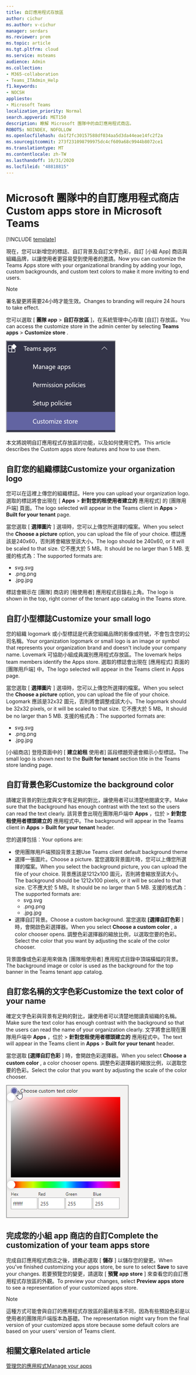 ```yaml
---
title: 自訂應用程式存放區
author: cichur
ms.author: v-cichur
manager: serdars
ms.reviewer: prem
ms.topic: article
ms.tgt.pltfrm: cloud
ms.service: msteams
audience: Admin
ms.collection:
- M365-collaboration
- Teams_ITAdmin_Help
f1.keywords:
- NOCSH
appliesto:
- Microsoft Teams
localization_priority: Normal
search.appverid: MET150
description: 瞭解 Microsoft 團隊中的自訂應用程式商店。
ROBOTS: NOINDEX, NOFOLLOW
ms.openlocfilehash: da1f2fc30157588df034aa5d3da44eae14fc2f2a
ms.sourcegitcommit: 273f231098799975dc4cf609a68c9944b8072ce1
ms.translationtype: MT
ms.contentlocale: zh-TW
ms.lasthandoff: 10/31/2020
ms.locfileid: "48818815"
---
```

# <a name="custom-apps-store-in-microsoft-teams"></a><span data-ttu-id="484fa-103">Microsoft 團隊中的自訂應用程式商店</span><span class="sxs-lookup"><span data-stu-id="484fa-103">Custom apps store in Microsoft Teams</span></span>

[!INCLUDE [template](includes/preview-feature.md)]

<span data-ttu-id="484fa-104">現在，您可以新增您的標誌、自訂背景及自訂文字色彩，自訂 [小組 App] 商店與組織品牌，以讓使用者更容易受到使用者的邀請。</span><span class="sxs-lookup"><span data-stu-id="484fa-104">Now you can customize the Teams Apps store with your organizational branding by adding your logo, custom backgrounds, and custom text colors to make it more inviting to end users.</span></span>

> [!Note]
> <span data-ttu-id="484fa-105">署名變更將需要24小時才能生效。</span><span class="sxs-lookup"><span data-stu-id="484fa-105">Changes to branding will require 24 hours to take effect.</span></span>

<span data-ttu-id="484fa-106">您可以選取 [ **團隊 app**  >  **自訂存放區** ]，在系統管理中心存取 [自訂] 存放區。</span><span class="sxs-lookup"><span data-stu-id="484fa-106">You can access the customize store in the admin center by selecting **Teams apps** > **Customize store** .</span></span>

  ![醒目提示系統管理主控台的 [自訂貯存] 功能](media/customize-app-store.png)

<span data-ttu-id="484fa-108">本文將說明自訂應用程式存放區的功能，以及如何使用它們。</span><span class="sxs-lookup"><span data-stu-id="484fa-108">This article describes the Custom apps store features and how to use them.</span></span>

## <a name="customize-your-organization-logo"></a><span data-ttu-id="484fa-109">自訂您的組織標誌</span><span class="sxs-lookup"><span data-stu-id="484fa-109">Customize your organization logo</span></span>

<!-- Bookmark used by Context Sensitive Help (CSH). Do not delete. -->
<span data-ttu-id="484fa-110"><a name="orglogo"> </a></span><span class="sxs-lookup"><span data-stu-id="484fa-110"><a name="orglogo"> </a></span></span>
<!-- Do not remove the bookmark link above. -->

<span data-ttu-id="484fa-111">您可以在這裡上傳您的組織標誌。</span><span class="sxs-lookup"><span data-stu-id="484fa-111">Here you can upload your organization logo.</span></span> <span data-ttu-id="484fa-112">選取的標誌將會出現在 [ **Apps**  >  **針對您的租使用者建立的** 應用程式] 的 [團隊用戶端] 頁面。</span><span class="sxs-lookup"><span data-stu-id="484fa-112">The logo selected will appear in the Teams client in **Apps** > **Built for your tenant** page.</span></span>

<span data-ttu-id="484fa-113">當您選取 [ **選擇圖片** ] 選項時，您可以上傳您所選擇的檔案。</span><span class="sxs-lookup"><span data-stu-id="484fa-113">When you select the **Choose a picture** option, you can upload the file of your choice.</span></span> <span data-ttu-id="484fa-114">標誌應該是240x60，否則將會縮放至該大小。</span><span class="sxs-lookup"><span data-stu-id="484fa-114">The logo should be 240x60, or it will be scaled to that size.</span></span> <span data-ttu-id="484fa-115">它不應大於 5 MB。</span><span class="sxs-lookup"><span data-stu-id="484fa-115">It should be no larger than 5 MB.</span></span> <span data-ttu-id="484fa-116">支援的格式為：</span><span class="sxs-lookup"><span data-stu-id="484fa-116">The supported formats are:</span></span>

- <span data-ttu-id="484fa-117">svg</span><span class="sxs-lookup"><span data-stu-id="484fa-117">.svg</span></span>
- <span data-ttu-id="484fa-118">.png</span><span class="sxs-lookup"><span data-stu-id="484fa-118">.png</span></span>
- <span data-ttu-id="484fa-119">.jpg</span><span class="sxs-lookup"><span data-stu-id="484fa-119">.jpg</span></span>

<span data-ttu-id="484fa-120">標誌會顯示在 [團隊] 商店的 [租使用者] 應用程式目錄右上角。</span><span class="sxs-lookup"><span data-stu-id="484fa-120">The logo is shown in the top, right corner of the tenant app catalog in the Teams store.</span></span>

## <a name="customize-your-small-logo"></a><span data-ttu-id="484fa-121">自訂小型標誌</span><span class="sxs-lookup"><span data-stu-id="484fa-121">Customize your small logo</span></span>

<!-- Bookmark used by Context Sensitive Help (CSH). Do not delete. -->
<span data-ttu-id="484fa-122"><a name="orglogomark"> </a></span><span class="sxs-lookup"><span data-stu-id="484fa-122"><a name="orglogomark"> </a></span></span>
<!-- Do not remove the bookmark link above. -->

<span data-ttu-id="484fa-123">您的組織 logomark 或小型標誌是代表您組織品牌的影像或符號，不會包含您的公司名稱。</span><span class="sxs-lookup"><span data-stu-id="484fa-123">Your organization logomark or small logo is an image or symbol that represents your organization brand and doesn't include your company name.</span></span> <span data-ttu-id="484fa-124">Lovemark 可協助小組成員識別應用程式存放區。</span><span class="sxs-lookup"><span data-stu-id="484fa-124">The lovemark helps team members identify the Apps store.</span></span> <span data-ttu-id="484fa-125">選取的標誌會出現在 [應用程式] 頁面的 [團隊用戶端] 中。</span><span class="sxs-lookup"><span data-stu-id="484fa-125">The logo selected will appear in the Teams client in Apps page.</span></span>

<span data-ttu-id="484fa-126">當您選取 [ **選擇圖片** ] 選項時，您可以上傳您所選擇的檔案。</span><span class="sxs-lookup"><span data-stu-id="484fa-126">When you select the **Choose a picture** option, you can upload the file of your choice.</span></span> <span data-ttu-id="484fa-127">Logomark 應該是32x32 圖元，否則將會調整成該大小。</span><span class="sxs-lookup"><span data-stu-id="484fa-127">The logomark should be 32x32 pixels, or it will be scaled to that size.</span></span> <span data-ttu-id="484fa-128">它不應大於 5 MB。</span><span class="sxs-lookup"><span data-stu-id="484fa-128">It should be no larger than 5 MB.</span></span> <span data-ttu-id="484fa-129">支援的格式為：</span><span class="sxs-lookup"><span data-stu-id="484fa-129">The supported formats are:</span></span>

- <span data-ttu-id="484fa-130">svg</span><span class="sxs-lookup"><span data-stu-id="484fa-130">.svg</span></span>
- <span data-ttu-id="484fa-131">.png</span><span class="sxs-lookup"><span data-stu-id="484fa-131">.png</span></span>
- <span data-ttu-id="484fa-132">.jpg</span><span class="sxs-lookup"><span data-stu-id="484fa-132">.jpg</span></span>

<span data-ttu-id="484fa-133">[小組商店] 登陸頁面中的 [ **建立給租** 使用者] 區段標題旁邊會顯示小型標誌。</span><span class="sxs-lookup"><span data-stu-id="484fa-133">The small logo is shown next to the **Built for tenant** section title in the Teams store landing page.</span></span>

## <a name="customize-the-background-color"></a><span data-ttu-id="484fa-134">自訂背景色彩</span><span class="sxs-lookup"><span data-stu-id="484fa-134">Customize the background color</span></span>

<!-- Bookmark used by Context Sensitive Help (CSH). Do not delete. -->
<span data-ttu-id="484fa-135"><a name="custombackground"> </a></span><span class="sxs-lookup"><span data-stu-id="484fa-135"><a name="custombackground"> </a></span></span>
<!-- Do not remove the bookmark link above. -->

<span data-ttu-id="484fa-136">請確定背景的對比度與文字有足夠的對比，讓使用者可以清楚地閱讀文字。</span><span class="sxs-lookup"><span data-stu-id="484fa-136">Make sure that the background has enough contrast with the text so the users can read the text clearly.</span></span> <span data-ttu-id="484fa-137">該背景會出現在團隊用戶端中 **Apps** ，位於  >  **針對您租使用者標頭建立的** 應用程式中。</span><span class="sxs-lookup"><span data-stu-id="484fa-137">The background will appear in the Teams client in **Apps** > **Built for your tenant** header.</span></span>

<span data-ttu-id="484fa-138">您的選擇包括︰</span><span class="sxs-lookup"><span data-stu-id="484fa-138">Your options are:</span></span>

- <span data-ttu-id="484fa-139">使用團隊用戶端預設背景主題</span><span class="sxs-lookup"><span data-stu-id="484fa-139">Use Teams client default background theme</span></span>
- <span data-ttu-id="484fa-140">選擇一張圖片。</span><span class="sxs-lookup"><span data-stu-id="484fa-140">Choose a picture.</span></span> <span data-ttu-id="484fa-141">當您選取背景圖片時，您可以上傳您所選擇的檔案。</span><span class="sxs-lookup"><span data-stu-id="484fa-141">When you select the background picture, you can upload the file of your choice.</span></span> <span data-ttu-id="484fa-142">背景應該是1212x100 圖元，否則將會縮放至該大小。</span><span class="sxs-lookup"><span data-stu-id="484fa-142">The background should be 1212x100 pixels, or it will be scaled to that size.</span></span> <span data-ttu-id="484fa-143">它不應大於 5 MB。</span><span class="sxs-lookup"><span data-stu-id="484fa-143">It should be no larger than 5 MB.</span></span> <span data-ttu-id="484fa-144">支援的格式為：</span><span class="sxs-lookup"><span data-stu-id="484fa-144">The supported formats are:</span></span>
  - <span data-ttu-id="484fa-145">svg</span><span class="sxs-lookup"><span data-stu-id="484fa-145">.svg</span></span>
  - <span data-ttu-id="484fa-146">.png</span><span class="sxs-lookup"><span data-stu-id="484fa-146">.png</span></span>
  - <span data-ttu-id="484fa-147">.jpg</span><span class="sxs-lookup"><span data-stu-id="484fa-147">.jpg</span></span>
- <span data-ttu-id="484fa-148">選擇自訂背景。</span><span class="sxs-lookup"><span data-stu-id="484fa-148">Choose a custom background.</span></span> <span data-ttu-id="484fa-149">當您選取 **[選擇自訂色彩** ] 時，會開啟色彩選擇器。</span><span class="sxs-lookup"><span data-stu-id="484fa-149">When you select **Choose a custom color** , a color chooser opens.</span></span> <span data-ttu-id="484fa-150">調整色彩選擇器的縮放比例，以選取您要的色彩。</span><span class="sxs-lookup"><span data-stu-id="484fa-150">Select the color that you want by adjusting the scale of the color chooser.</span></span>

<span data-ttu-id="484fa-151">背景圖像或色彩是用來做為 [團隊租使用者] 應用程式目錄中頂端橫幅的背景。</span><span class="sxs-lookup"><span data-stu-id="484fa-151">The background image or color is used as the background for the top banner in the Teams tenant app catalog.</span></span>

## <a name="customize-the-text-color-of-your-name"></a><span data-ttu-id="484fa-152">自訂您名稱的文字色彩</span><span class="sxs-lookup"><span data-stu-id="484fa-152">Customize the text color of your name</span></span>

<!-- Bookmark used by Context Sensitive Help (CSH). Do not delete. -->
<span data-ttu-id="484fa-153"><a name="textcolor"> </a></span><span class="sxs-lookup"><span data-stu-id="484fa-153"><a name="textcolor"> </a></span></span>
<!-- Do not remove the bookmark link above. -->

<span data-ttu-id="484fa-154">確定文字色彩與背景有足夠的對比，讓使用者可以清楚地閱讀貴組織的名稱。</span><span class="sxs-lookup"><span data-stu-id="484fa-154">Make sure the text color has enough contrast with the background so that the users can read the name of your organization clearly.</span></span> <span data-ttu-id="484fa-155">文字將會出現在團隊用戶端中 **Apps** ，位於  >  **針對您租使用者標頭建立的** 應用程式中。</span><span class="sxs-lookup"><span data-stu-id="484fa-155">The text will appear in the Teams client in **Apps** > **Built for your tenant** header.</span></span>

<span data-ttu-id="484fa-156">當您選取 **[選擇自訂色彩** ] 時，會開啟色彩選擇器。</span><span class="sxs-lookup"><span data-stu-id="484fa-156">When you select **Choose a custom color** , a color chooser opens.</span></span> <span data-ttu-id="484fa-157">調整色彩選擇器的縮放比例，以選取您要的色彩。</span><span class="sxs-lookup"><span data-stu-id="484fa-157">Select the color that you want by adjusting the scale of the color chooser.</span></span>

 ![色彩選擇器圖像](media/choose-a-custom-color.png)

## <a name="complete-the-customization-of-your-team-apps-store"></a><span data-ttu-id="484fa-159">完成您的小組 app 商店的自訂</span><span class="sxs-lookup"><span data-stu-id="484fa-159">Complete the customization of your team apps store</span></span>

<span data-ttu-id="484fa-160">完成自訂應用程式商店之後，請務必選取 [ **儲存** ] 以儲存您的變更。</span><span class="sxs-lookup"><span data-stu-id="484fa-160">When you've finished customizing your apps store, be sure to select **Save** to save your changes.</span></span>
<span data-ttu-id="484fa-161">若要預覽您的變更，請選取 [ **預覽 app store** ] 來查看您的自訂應用程式存放區的外觀。</span><span class="sxs-lookup"><span data-stu-id="484fa-161">To preview your changes, select **Preview apps store** to see a representation of your customized apps store.</span></span>

> [!Note]
> <span data-ttu-id="484fa-162">這種方式可能會與自訂的應用程式存放區的最終版本不同，因為有些預設色彩是以使用者的團隊用戶端版本為基礎。</span><span class="sxs-lookup"><span data-stu-id="484fa-162">The representation might vary from the final version of your customized apps store because some default colors are based on your users' version of Teams client.</span></span>

## <a name="related-article"></a><span data-ttu-id="484fa-163">相關文章</span><span class="sxs-lookup"><span data-stu-id="484fa-163">Related article</span></span>

[<span data-ttu-id="484fa-164">管理您的應用程式</span><span class="sxs-lookup"><span data-stu-id="484fa-164">Manage your apps</span></span>](manage-apps.md)
